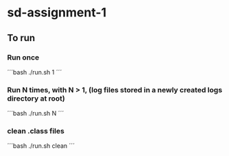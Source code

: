 # sd-assignment-1
## To run
### Run once
´´´bash
./run.sh 1
´´´
### Run N times, with N > 1, (log files stored in a newly created logs directory at root)
´´´bash
./run.sh N
´´´

### clean .class files
´´´bash
./run.sh clean
´´´
